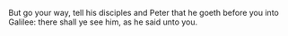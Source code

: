 But go your way, tell his disciples and Peter that he goeth before you into Galilee: there shall ye see him, as he said unto you.
